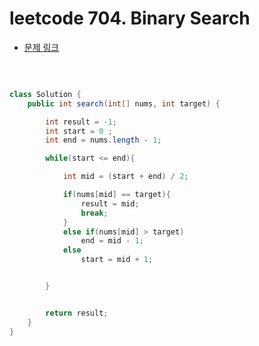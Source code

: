 # leetcode 704. Binary Search

- [문제 링크](https://leetcode.com/problems/binary-search/submissions/)

</br>

```java

class Solution {
    public int search(int[] nums, int target) {

        int result = -1;
        int start = 0 ;
        int end = nums.length - 1;

        while(start <= end){

            int mid = (start + end) / 2;

            if(nums[mid] == target){
                result = mid;
                break;
            }
            else if(nums[mid] > target)
                end = mid - 1;
            else
                start = mid + 1;


        }


        return result;
    }
}

```
